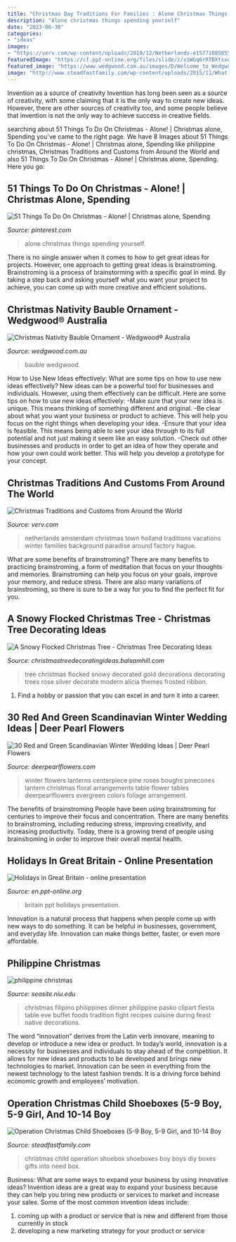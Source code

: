 ```yaml
---
title: "Christmas Day Traditions For Families : Alone Christmas Things Spending Yourself"
description: "Alone christmas things spending yourself"
date: "2023-06-30"
categories:
- "ideas"
images:
- "https://verv.com/wp-content/uploads/2019/12/Netherlands-e1577108585579.jpg"
featuredImage: "https://cf.ppt-online.org/files/slide/z/z1WGq6rRTBXtsxnQFVlyHbfI92LiokcaJC0SpY/slide-4.jpg"
featured_image: "https://www.wedgwood.com.au/images/D/Welcome_to_Wedgwood_2020_Campaign_Image_29-02.jpg"
image: "http://www.steadfastfamily.com/wp-content/uploads/2015/11/What-We-Packed-In-Our-Operation-Christmas-Child-Shoeboxes-5-e1448306746984.jpg"
---
```



Invention as a source of creativity
Invention has long been seen as a source of creativity, with some claiming that it is the only way to create new ideas. However, there are other sources of creativity too, and some people believe that invention is not the only way to achieve success in creative fields.

	

		
searching about 51 Things To Do On Christmas - Alone! | Christmas alone, Spending you've came to the right page. We have 8 Images about 51 Things To Do On Christmas - Alone! | Christmas alone, Spending like philippine christmas, Christmas Traditions and Customs from Around the World and also 51 Things To Do On Christmas - Alone! | Christmas alone, Spending. Here you go:
		
    
## 51 Things To Do On Christmas - Alone! | Christmas Alone, Spending

<img loading=lazy src="https://i.pinimg.com/736x/29/35/ba/2935baa32cb30ab9e00711fb002e10b4--christmas-alone-christmas-diy.jpg" onerror="this.onerror=null;this.src='https://tse2.mm.bing.net/th?id=OIP.9czkr7vHzLpb5cepHzfuaQHaLG&amp;pid=15.1';" alt="51 Things To Do On Christmas - Alone! | Christmas alone, Spending">

_Source: pinterest.com_

>alone christmas things spending yourself. 

	

There is no single answer when it comes to how to get great ideas for projects. However, one approach to getting great ideas is brainstroming. Brainstroming is a process of brainstorming with a specific goal in mind. By taking a step back and asking yourself what you want your project to achieve, you can come up with more creative and efficient solutions.

    
## Christmas Nativity Bauble Ornament - Wedgwood® Australia

<img loading=lazy src="https://www.wedgwood.com.au/images/D/Welcome_to_Wedgwood_2020_Campaign_Image_29-02.jpg" onerror="this.onerror=null;this.src='https://tse3.mm.bing.net/th?id=OIP.aoFNzqduKPbsTpW78LMFfQHaHa&amp;pid=15.1';" alt="Christmas Nativity Bauble Ornament - Wedgwood® Australia">

_Source: wedgwood.com.au_

>bauble wedgwood. 

	

How to Use New Ideas effectively: What are some tips on how to use new ideas effectively?
New ideas can be a powerful tool for businesses and individuals. However, using them effectively can be difficult. Here are some tips on how to use new ideas effectively: 
-Make sure that your new idea is unique. This means thinking of something different and original. 
-Be clear about what you want your business or product to achieve. This will help you focus on the right things when developing your idea. 
-Ensure that your idea is feasible. This means being able to see your idea through to its full potential and not just making it seem like an easy solution. 
-Check out other businesses and products in order to get an idea of how they operate and how your own could work better. This will help you develop a prototype for your concept.

    
## Christmas Traditions And Customs From Around The World

<img loading=lazy src="https://verv.com/wp-content/uploads/2019/12/Netherlands-e1577108585579.jpg" onerror="this.onerror=null;this.src='https://tse4.mm.bing.net/th?id=OIP.tRIETDbWJDWtHqSCcFQFJQHaEp&amp;pid=15.1';" alt="Christmas Traditions and Customs from Around the World">

_Source: verv.com_

>netherlands amsterdam christmas town holland traditions vacations winter families background paradise around factory hague. 

	

What are some benefits of brainstroming?
There are many benefits to practicing brainstroming, a form of meditation that focus on your thoughts and memories. Brainstroming can help you focus on your goals, improve your memory, and reduce stress. There are also many variations of brainstroming, so there is sure to be a way for you to find the perfect fit for you.

    
## A Snowy Flocked Christmas Tree - Christmas Tree Decorating Ideas

<img loading=lazy src="http://christmastreedecoratingideas.balsamhill.com/wp-content/uploads/2018/02/4-1.jpg" onerror="this.onerror=null;this.src='https://tse3.mm.bing.net/th?id=OIP.QPa3rxDygvVhdtv944KwhQHaLL&amp;pid=15.1';" alt="A Snowy Flocked Christmas Tree - Christmas Tree Decorating Ideas">

_Source: christmastreedecoratingideas.balsamhill.com_

>tree christmas flocked snowy decorated gold decorations decorating trees rose silver decorate modern alicia themes frosted ribbon. 

	

1. Find a hobby or passion that you can excel in and turn it into a career.

    
## 30 Red And Green Scandinavian Winter Wedding Ideas | Deer Pearl Flowers

<img loading=lazy src="http://www.deerpearlflowers.com/wp-content/uploads/2015/09/Winter-Wedding-Flowers.-Wedding-centerpiece-of-lanterns-pine-boughs-roses-and-pinecones.jpg" onerror="this.onerror=null;this.src='https://tse2.mm.bing.net/th?id=OIP.JBwsrr4fm6uFh4FgWb2EggHaK8&amp;pid=15.1';" alt="30 Red and Green Scandinavian Winter Wedding Ideas | Deer Pearl Flowers">

_Source: deerpearlflowers.com_

>winter flowers lanterns centerpiece pine roses boughs pinecones lantern christmas floral arrangements table flower tables deerpearlflowers evergreen colors foliage arrangement. 

	

The benefits of brainstroming
People have been using brainstroming for centuries to improve their focus and concentration. There are many benefits to brainstroming, including reducing stress, improving creativity, and increasing productivity. Today, there is a growing trend of people using brainstroming in order to improve their overall mental health.

    
## Holidays In Great Britain - Online Presentation

<img loading=lazy src="https://cf.ppt-online.org/files/slide/z/z1WGq6rRTBXtsxnQFVlyHbfI92LiokcaJC0SpY/slide-4.jpg" onerror="this.onerror=null;this.src='https://tse3.mm.bing.net/th?id=OIP.Q1cQFg8hQtZI0XeBQCXVmwHaFj&amp;pid=15.1';" alt="Holidays in Great Britain - online presentation">

_Source: en.ppt-online.org_

>britain ppt holidays presentation. 

	

Innovation is a natural process that happens when people come up with new ways to do something. It can be helpful in businesses, government, and everyday life. Innovation can make things better, faster, or even more affordable.

    
## Philippine Christmas

<img loading=lazy src="http://www.seasite.niu.edu/Tagalog/Cynthia/festivals/philip4.jpg" onerror="this.onerror=null;this.src='https://tse2.mm.bing.net/th?id=OIP.6q31w7a_-Wxshsf5HKBc7AHaKE&amp;pid=15.1';" alt="philippine christmas">

_Source: seasite.niu.edu_

>christmas filipino philippines dinner philippine pasko clipart fiesta table eve buffet foods tradition fight recipes cuisine during feast native decorations. 

	

The word “innovation” derives from the Latin verb innovare, meaning to develop or introduce a new idea or product. In today’s world, innovation is a necessity for businesses and individuals to stay ahead of the competition. It allows for new ideas and products to be developed and brings new technologies to market. Innovation can be seen in everything from the newest technology to the latest fashion trends. It is a driving force behind economic growth and employees’ motivation.

    
## Operation Christmas Child Shoeboxes (5-9 Boy, 5-9 Girl, And 10-14 Boy

<img loading=lazy src="http://www.steadfastfamily.com/wp-content/uploads/2015/11/What-We-Packed-In-Our-Operation-Christmas-Child-Shoeboxes-5-e1448306746984.jpg" onerror="this.onerror=null;this.src='https://tse2.mm.bing.net/th?id=OIP.ohN9WfIVlV70WaKmDPSDVQHaLH&amp;pid=15.1';" alt="Operation Christmas Child Shoeboxes (5-9 Boy, 5-9 Girl, and 10-14 Boy">

_Source: steadfastfamily.com_

>christmas child operation shoebox shoeboxes boy boys diy boxes gifts into need box. 

	

Business: What are some ways to expand your business by using innovative ideas?
Invention ideas are a great way to expand your business because they can help you bring new products or services to market and increase your sales. Some of the most common invention ideas include:
1. coming up with a product or service that is new and different from those currently in stock
2. developing a new marketing strategy for your product or service

